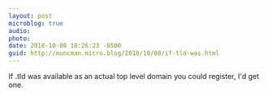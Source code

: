 ```yaml
---
layout: post
microblog: true
audio: 
photo: 
date: 2018-10-08 18:26:23 -0500
guid: http://muncman.micro.blog/2018/10/08/if-tld-was.html
---
```

If .tld was available as an actual top level domain you could register, I'd get one. 
